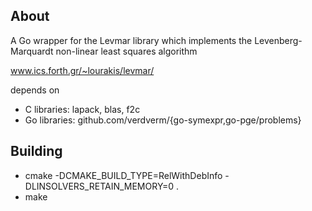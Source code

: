 About
-----

A Go wrapper for the Levmar library which implements the Levenberg-Marquardt non-linear least squares algorithm

www.ics.forth.gr/~lourakis/levmar/

depends on 
- C libraries:   lapack, blas, f2c
- Go libraries:  github.com/verdverm/{go-symexpr,go-pge/problems}


Building
--------

- cmake -DCMAKE_BUILD_TYPE=RelWithDebInfo -DLINSOLVERS_RETAIN_MEMORY=0 .
- make

